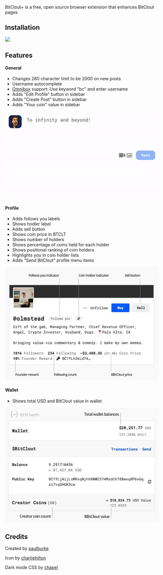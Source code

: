 BitClout+ is a free, open source browser extension that enhances BitClout pages

## Installation

<a href="https://chrome.google.com/webstore/detail/bitclout-plus/djkhmpkljeampdpgbdjlgmjfeecfhifg"><img src="https://storage.googleapis.com/chrome-gcs-uploader.appspot.com/image/WlD8wC6g8khYWPJUsQceQkhXSlv1/HRs9MPufa1J1h5glNhut.png" width="248px"></a>

## Features

#### General
- Changes 280 character limit to be 2000 on new posts
- Username autocomplete
- [Omnibox](https://developer.chrome.com/docs/extensions/reference/omnibox/) support: Use keyword "bc" and enter username
- Adds "Edit Profile" button in sidebar
- Adds "Create Post" button in sidebar
- Adds "Your coin" value in sidebar

![General enhancments](assets/screenshots/bitclout-plus-autocomplete.gif)

#### Profile
- Adds follows you labels
- Shows hodler label
- Adds sell button
- Shows coin price in BTCLT
- Shows number of holders
- Shows percentage of coins held for each holder
- Shows positional ranking of coin holders
- Highlights you in coin holder lists
- Adds "Send BitClout" profile menu items

![Profile enhancments](assets/screenshots/bitclout-plus-profile@2x.jpg)

#### Wallet
- Shows total USD and BitClout value in wallet

![Profile enhancments](assets/screenshots/bitclout-plus-wallet@2x.jpg)

## Credits

Created by [paulburke](https://bitclout.com/u/paulburke)

Icon by [charliehilton](https://bitclout.com/u/charliehilton)

Dark mode CSS by [chapel](https://bitclout.com/u/lepahc)
